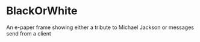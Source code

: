 # BlackOrWhite
An e-paper frame showing either a tribute to Michael Jackson or messages send from a client
